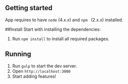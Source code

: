 ## Getting started
App requires to have `node` (4.x.x) and `npm ` (2.x.x) installed.

##Install
Start with installing the dependencies:
1. Run `npm install` to install all required packages.

## Running
1. Run `gulp` to start the dev server.
2. Open `http://localhost:3000`
3. Start adding features!